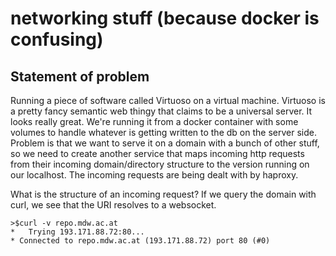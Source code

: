 # networking stuff (because docker is confusing)

## Statement of problem

Running a piece of software called Virtuoso on a virtual machine. Virtuoso is a
pretty fancy semantic web thingy that claims to be a universal server. It looks
really great. We're running it from a docker container with some volumes to
handle whatever is getting written to the db on the server side. Problem is
that we want to serve it on a domain with a bunch of other stuff, so we need to
create another service that maps incoming http requests from their incoming
domain/directory structure to the version running on our localhost. The
incoming requests are being dealt with by haproxy.

What is the structure of an incoming request? If we query the domain with curl,
we see that the URI resolves to a websocket. 

```
>$curl -v repo.mdw.ac.at
*   Trying 193.171.88.72:80...
* Connected to repo.mdw.ac.at (193.171.88.72) port 80 (#0)
```


